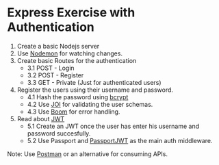 # Express Exercise with Authentication

1. Create a basic Nodejs server
2. Use [Nodemon](https://www.npmjs.com/package/nodemon) for watching changes.
3. Create basic Routes for the authentication
   - 3.1 POST - Login
   - 3.2 POST - Register
   - 3.3 GET - Private (Just for authenticated users)
4. Register the users using their username and password.
   - 4.1 Hash the password using [bcrypt](https://www.npmjs.com/package/bcrypt)
   - 4.2 Use [JOI](https://www.npmjs.com/package/joi) for validating the user schemas.
   - 4.3 Use [Boom](https://www.npmjs.com/package/@hapi/boom) for error handling.
5. Read about [JWT](https://jwt.io/)
   - 5.1 Create an JWT once the user has enter his username and password succesfully.
   - 5.2 Use Passport and [PassportJWT](http://www.passportjs.org/packages/passport-jwt/) as the main auth middleware.

Note: Use [Postman](https://www.postman.com/) or an alternative for consuming APIs.
